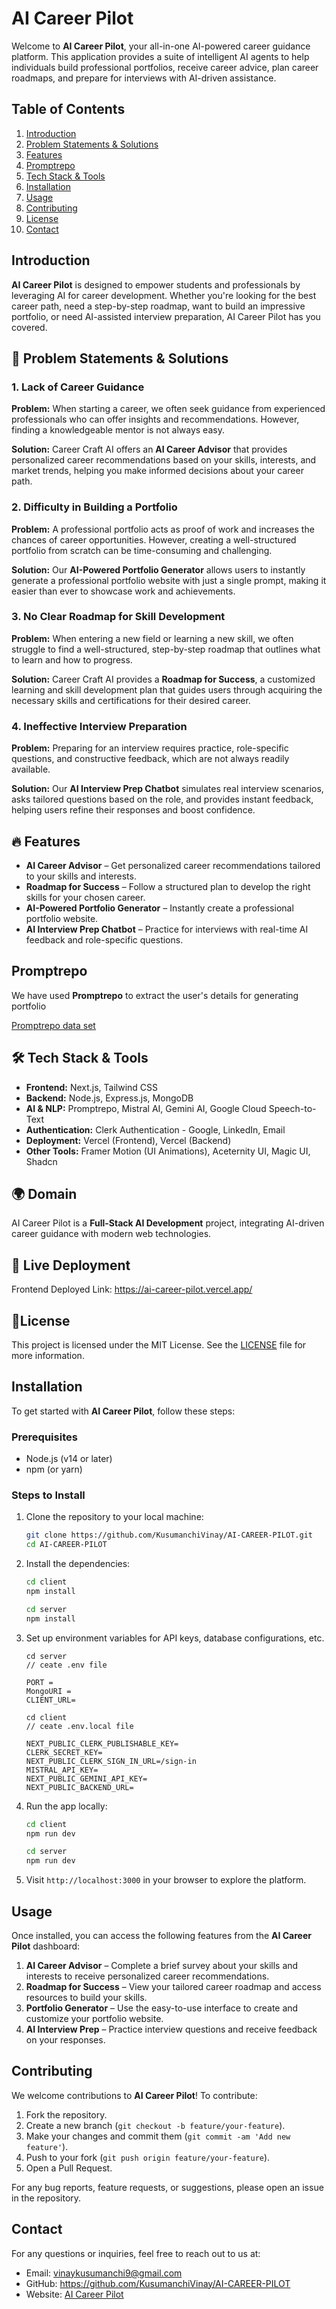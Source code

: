 # AI Career Pilot

Welcome to **AI Career Pilot**, your all-in-one AI-powered career guidance platform. This application provides a suite of intelligent AI agents to help individuals build professional portfolios, receive career advice, plan career roadmaps, and prepare for interviews with AI-driven assistance.

## Table of Contents

1. [Introduction](#introduction)
2. [Problem Statements & Solutions](#-problem-statements--solutions)
3. [Features](#-features)
4. [Promptrepo](#Promptrepo)
5. [Tech Stack & Tools](#-tech-stack--tools)
6. [Installation](#installation)
7. [Usage](#usage)
8. [Contributing](#contributing)
9. [License](#license)
10. [Contact](#contact)

## Introduction

**AI Career Pilot** is designed to empower students and professionals by leveraging AI for career development. Whether you're looking for the best career path, need a step-by-step roadmap, want to build an impressive portfolio, or need AI-assisted interview preparation, AI Career Pilot has you covered.

## 🚀 Problem Statements & Solutions

### 1. Lack of Career Guidance

**Problem:** When starting a career, we often seek guidance from experienced professionals who can offer insights and recommendations. However, finding a knowledgeable mentor is not always easy.

**Solution:** Career Craft AI offers an **AI Career Advisor** that provides personalized career recommendations based on your skills, interests, and market trends, helping you make informed decisions about your career path.

### 2. Difficulty in Building a Portfolio

**Problem:** A professional portfolio acts as proof of work and increases the chances of career opportunities. However, creating a well-structured portfolio from scratch can be time-consuming and challenging.

**Solution:** Our **AI-Powered Portfolio Generator** allows users to instantly generate a professional portfolio website with just a single prompt, making it easier than ever to showcase work and achievements.

### 3. No Clear Roadmap for Skill Development

**Problem:** When entering a new field or learning a new skill, we often struggle to find a well-structured, step-by-step roadmap that outlines what to learn and how to progress.

**Solution:** Career Craft AI provides a **Roadmap for Success**, a customized learning and skill development plan that guides users through acquiring the necessary skills and certifications for their desired career.

### 4. Ineffective Interview Preparation

**Problem:** Preparing for an interview requires practice, role-specific questions, and constructive feedback, which are not always readily available.

**Solution:** Our **AI Interview Prep Chatbot** simulates real interview scenarios, asks tailored questions based on the role, and provides instant feedback, helping users refine their responses and boost confidence.

## 🔥 Features

- **AI Career Advisor** – Get personalized career recommendations tailored to your skills and interests.
- **Roadmap for Success** – Follow a structured plan to develop the right skills for your chosen career.
- **AI-Powered Portfolio Generator** – Instantly create a professional portfolio website.
- **AI Interview Prep Chatbot** – Practice for interviews with real-time AI feedback and role-specific questions.

## Promptrepo

We have used **Promptrepo** to extract the user's details for generating portfolio

[Promptrepo data set](https://docs.google.com/spreadsheets/d/1WNmaCnpeqgD8aNMgVALb3MiVv2MbQvJFx7twd4-uy-A/edit?usp=sharing)

## 🛠 Tech Stack & Tools
- **Frontend:** Next.js, Tailwind CSS  
- **Backend:** Node.js, Express.js, MongoDB  
- **AI & NLP:**  Promptrepo, Mistral AI, Gemini AI, Google Cloud Speech-to-Text
- **Authentication:** Clerk Authentication - Google, LinkedIn, Email
- **Deployment:** Vercel (Frontend), Vercel (Backend)  
- **Other Tools:** Framer Motion (UI Animations), Aceternity UI, Magic UI, Shadcn

## 🌍 Domain  
AI Career Pilot is a **Full-Stack AI Development** project, integrating AI-driven career guidance with modern web technologies. 

## 🚀 Live Deployment
Frontend Deployed Link: https://ai-career-pilot.vercel.app/

## 📄License

This project is licensed under the MIT License. See the [LICENSE](LICENSE) file for more information.

## Installation

To get started with **AI Career Pilot**, follow these steps:

### Prerequisites
- Node.js (v14 or later)
- npm (or yarn)

### Steps to Install

1. Clone the repository to your local machine:

   ```bash
   git clone https://github.com/KusumanchiVinay/AI-CAREER-PILOT.git
   cd AI-CAREER-PILOT
   ```

2. Install the dependencies:

   ```bash
   cd client
   npm install
   ```
   ```bash
   cd server
   npm install
   ```

3. Set up environment variables for API keys, database configurations, etc.
   ```
   cd server
   // ceate .env file
   
   PORT = 
   MongoURI =
   CLIENT_URL=
   ```
   ```
   cd client
   // ceate .env.local file
   
   NEXT_PUBLIC_CLERK_PUBLISHABLE_KEY=
   CLERK_SECRET_KEY=
   NEXT_PUBLIC_CLERK_SIGN_IN_URL=/sign-in
   MISTRAL_API_KEY=
   NEXT_PUBLIC_GEMINI_API_KEY=
   NEXT_PUBLIC_BACKEND_URL=
   ```

5. Run the app locally:

   ```bash
   cd client
   npm run dev
   ```
   ```bash
   cd server
   npm run dev
   ```

6. Visit `http://localhost:3000` in your browser to explore the platform.

## Usage

Once installed, you can access the following features from the **AI Career Pilot** dashboard:

1. **AI Career Advisor** – Complete a brief survey about your skills and interests to receive personalized career recommendations.
2. **Roadmap for Success** – View your tailored career roadmap and access resources to build your skills.
3. **Portfolio Generator** – Use the easy-to-use interface to create and customize your portfolio website.
4. **AI Interview Prep** – Practice interview questions and receive feedback on your responses.

## Contributing

We welcome contributions to **AI Career Pilot**! To contribute:

1. Fork the repository.
2. Create a new branch (`git checkout -b feature/your-feature`).
3. Make your changes and commit them (`git commit -am 'Add new feature'`).
4. Push to your fork (`git push origin feature/your-feature`).
5. Open a Pull Request.

For any bug reports, feature requests, or suggestions, please open an issue in the repository.

## Contact

For any questions or inquiries, feel free to reach out to us at:

- Email: vinaykusumanchi9@gmail.com
- GitHub: https://github.com/KusumanchiVinay/AI-CAREER-PILOT
- Website: [AI Career Pilot](https://ai-career-pilot.vercel.app/)
